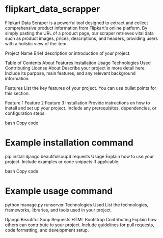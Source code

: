 # flipkart_data_scrapper
 Flipkart Data Scraper is a powerful tool designed to extract and collect comprehensive product information from Flipkart's online platform. By simply pasting the URL of a product page, our scraper retrieves vital data such as product images, prices, descriptions, and headers, providing users with a holistic view of the item.

Project Name
Brief description or introduction of your project.

Table of Contents
About
Features
Installation
Usage
Technologies Used
Contributing
License
About
Describe your project in more detail here. Include its purpose, main features, and any relevant background information.

Features
List the key features of your project. You can use bullet points for this section.

Feature 1
Feature 2
Feature 3
Installation
Provide instructions on how to install and set up your project. Include any prerequisites, dependencies, or configuration steps.

bash
Copy code
# Example installation command
pip install django beautifulsoup4 requests
Usage
Explain how to use your project. Include examples or code snippets if applicable.

bash
Copy code
# Example usage command
python manage.py runserver
Technologies Used
List the technologies, frameworks, libraries, and tools used in your project.

Django
Beautiful Soup
Requests
HTML
Bootstrap
Contributing
Explain how others can contribute to your project. Include guidelines for pull requests, code formatting, and development setup.

